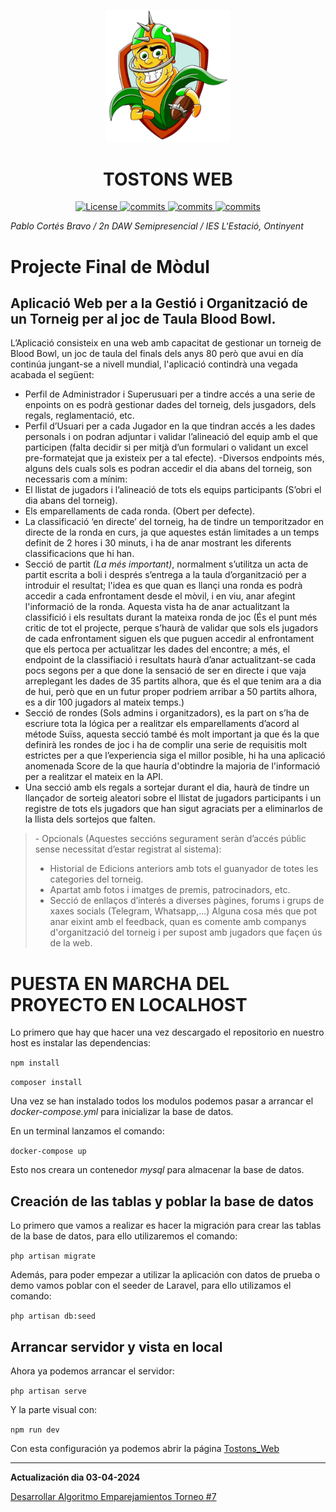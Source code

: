 <p align="center"><a href="https://127.0.0.1:8000" target="_blank"><img src="./resources/img/Tostonet-removebg-preview.png" width="200" alt="TOSTONS WEB"></a></p>

 <h1 style="text-align: center;">TOSTONS WEB</h1>

<p align="center">
<a href="https://img.shields.io/github/license/Elebrimir/API_tostons_laravel?style=plastic&labelColor=%23333333">
    <img src="https://img.shields.io/github/license/Elebrimir/API_tostons_laravel?style=plastic&labelColor=%23333333" alt="License">
</a>
<a href="https://img.shields.io/github/languages/top/Elebrimir/API_tostons_laravel?style=plastic">
    <img src="https://img.shields.io/github/languages/top/Elebrimir/API_tostons_laravel?style=plastic" alt="commits">
</a>
<a href="https://img.shields.io/github/commit-activity/t/Elebrimir/API_tostons_laravel?style=plastic&logo=git&logoColor=orange&labelColor=%23333333&color=orange">
    <img src="https://img.shields.io/github/commit-activity/t/Elebrimir/API_tostons_laravel?style=plastic&logo=git&logoColor=orange&labelColor=%23333333&color=orange" alt="commits">
</a>
<a href="https://img.shields.io/github/last-commit/Elebrimir/API_tostons_laravel/main?display_timestamp=committer&style=plastic&logo=github&labelColor=%23333333">
    <img src="https://img.shields.io/github/last-commit/Elebrimir/API_tostons_laravel/main?display_timestamp=committer&style=plastic&logo=github&labelColor=%23333333&color=yellow" alt="commits">
</a>
</p>

_Pablo Cortés Bravo /_
_2n DAW Semipresencial /_
_IES L'Estació, Ontinyent_

# Projecte Final de Mòdul

## Aplicació Web per a la Gestió i Organització de un Torneig per al joc de Taula Blood Bowl.

L’Aplicació consisteix en una web amb capacitat de gestionar un torneig de Blood Bowl, un joc de taula
del finals dels anys 80 però que avui en día continúa jungant-se a nivell mundial, l'aplicació contindrà una vegada acabada el següent:

-   Perfil de Administrador i Superusuari per a tindre accés a una serie de enpoints on es podrà
    gestionar dades del torneig, dels jusgadors, dels regals, reglamentació, etc.
-   Perfil d’Usuari per a cada Jugador en la que tindran accés a les dades personals i on podran
    adjuntar i validar l’alineació del equip amb el que participen (falta decidir si per mitjà d’un formulari
    o validant un excel pre-formatejat que ja existeix per a tal efecte).
    -Diversos endpoints més, alguns dels cuals sols es podran accedir el dia abans del torneig, son
    necessaris com a mínim:
-   El llistat de jugadors i l’alineació de tots els equips participants (S’obri el dia abans del torneig).
-   Els emparellaments de cada ronda. (Obert per defecte).
-   La classificació ‘en directe’ del torneig, ha de tindre un temporitzador en directe de la ronda en
    curs, ja que aquestes están limitades a un temps definit de 2 hores i 30 minuts, i ha de anar mostrant les diferents classificacions que hi han.
-   Secció de partit _(La més important)_, normalment s’utilitza un acta de partit escrita a boli i després
    s’entrega a la taula d’organització per a introduir el resultat; l'idea es que quan es llançi una ronda es
    podrà accedir a cada enfrontament desde el mòvil, i en viu, anar afegint l'informació de la ronda. Aquesta vista ha de anar actualitzant la classifició i els resultats durant la mateixa ronda de joc (És el punt més
    critic de tot el projecte, perque s’haurà de validar que sols els jugadors de cada enfrontament siguen
    els que puguen accedir al enfrontament que els pertoca per actualitzar les dades del encontre; a més,
    el endpoint de la classifiació i resultats haurà d’anar actualitzant-se cada pocs segons per a que done
    la sensació de ser en directe i que vaja arreplegant les dades de 35 partits alhora, que és el que tenim
    ara a dia de hui, però que en un futur proper podriem arribar a 50 partits alhora, es a dir 100
    jugadors al mateix temps.)
-   Secció de rondes (Sols admins i organitzadors), es la part on s’ha de escriure tota la lógica per a
    realitzar els emparellaments d’acord al métode Suïss, aquesta secció també és molt important ja que
    és la que definirà les rondes de joc i ha de complir una serie de requisitis molt estrictes per a que
    l’experiencia siga el millor posible, hi ha una aplicació anomenada Score de la que hauría d'obtindre la majoria de l'informació per a realitzar el mateix en la API.
-   Una secció amb els regals a sortejar durant el dia, haurà de tindre un llançador de sorteig aleatori
sobre el llistat de jugadors participants i un registre de tots els jugadors que han sigut agraciats per a
eliminarlos de la llista dels sortejos que falten.
<blockquote>- Opcionals (Aquestes seccións segurament seràn d’accés públic sense necessitat d’estar registrat al sistema):

-   Historial de Edicions anteriors amb tots el guanyador de totes les categories del torneig.
-   Apartat amb fotos i imatges de premis, patrocinadors, etc.
-   Secció de enllaços d’interés a diverses pàgines, forums i grups de xaxes socials (Telegram,
Whatsapp,...)
Alguna cosa més que pot anar eixint amb el feedback, quan es comente amb companys d'organització del torneig i per supost amb jugadors que façen ús de la web.
</blockquote>

# PUESTA EN MARCHA DEL PROYECTO EN LOCALHOST

Lo primero que hay que hacer una vez descargado el repositorio en nuestro host es instalar las dependencias:

`npm install`

`composer install`

Una vez se han instalado todos los modulos podemos pasar a arrancar el _docker-compose.yml_ para inicializar la base de datos.

En un terminal lanzamos el comando:

`docker-compose up`

Esto nos creara un contenedor _mysql_ para almacenar la base de datos.

## Creación de las tablas y poblar la base de datos

Lo primero que vamos a realizar es hacer la migración para crear las tablas de la base de datos, para ello utilizaremos el comando:

`php artisan migrate`

Además, para poder empezar a utilizar la aplicación con datos de prueba o demo vamos poblar con el seeder de Laravel, para ello utilizamos el comando:

`php artisan db:seed`

## Arrancar servidor y vista en local

Ahora ya podemos arrancar el servidor:

`php artisan serve`

Y la parte visual con:

`npm run dev`

Con esta configuración ya podemos abrir la página [Tostons_Web](https://localhost:8000)



---

**Actualización dia 03-04-2024**

[Desarrollar Algoritmo Emparejamientos Torneo #7
](https://github.com/Elebrimir/API_tostons_laravel/issues/7#issuecomment-2035359997)

